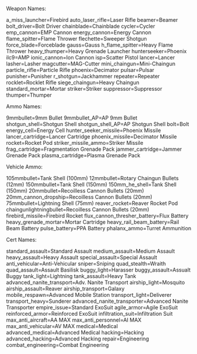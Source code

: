 Weapon Names:

a_miss_launcher=Firebird auto_laser_rifle=Laser Rifle beamer=Beamer
bolt_driver=Bolt Driver chainblade=Chainblade cycler=Cycler
emp_cannon=EMP Cannon energy_cannon=Energy Cannon flame_spitter=Flame
Thrower flechette=Sweeper Shotgun force_blade=Forceblade gauss=Gauss
h_flame_spitter=Heavy Flame Thrower heavy_thumper=Heavy Grenade Launcher
hunterseeker=Phoenix ilc9=AMP ionic_cannon=Ion Cannon isp=Scatter Pistol
lancer=Lancer lasher=Lasher magcutter=MAG-Cutter
mini_chaingun=Mini-Chaingun particle_rifle=Particle Rifle
phoenix=Decimator pulsar=Pulsar punisher=Punisher r_shotgun=Jackhammer
repeater=Repeater rocklet=Rocklet Rifle siege_chaingun=Heavy Chaingun
standard_mortar=Mortar striker=Striker suppressor=Suppressor
thumper=Thumper

Ammo Names:

9mmbullet=9mm Bullet 9mmbullet_AP=AP 9mm Bullet shotgun_shell=Shotgun
Shell shotgun_shell_AP=AP Shotgun Shell bolt=Bolt energy_cell=Energy
Cell hunter_seeker_missile=Phoenix Missile lancer_cartridge=Lancer
Cartridge phoenix_missile=Decimator Missile rocket=Rocket Pod
striker_missile_ammo=Striker Missile frag_cartridge=Fragmentation
Grenade Pack jammer_cartridge=Jammer Grenade Pack
plasma_cartridge=Plasma Grenade Pack

Vehicle Ammo:

105mmbullet=Tank Shell (100mm) 12mmbullet=Rotary Chaingun Bullets (12mm)
150mmbullet=Tank Shell (150mm) 150mm_he_shell=Tank Shell (150mm)
20mmbullet=Recoilless Cannon Bullets (20mm)
20mm_cannon_dropship=Recoilless Cannon Bullets (20mm)
75mmbullet=Lightning Shell (75mm) reaver_rocket=Reaver Rocket Pod
chaingunlightningbullet=Recoilless Cannon Bullets (20mm)
firebird_missile=Firebird Rocket flux_cannon_thresher_battery=Flux
Battery heavy_grenade_mortar=Mortar Cartridge
heavy_rail_beam_battery=Rail Beam Battery pulse_battery=PPA Battery
phalanx_ammo=Turret Ammunition

Cert Names:

standard_assault=Standard Assault medium_assault=Medium Assault
heavy_assault=Heavy Assault special_assault=Special Assault
anti_vehicular=Anti-Vehicular sniper=Sniping quad_stealth=Wraith
quad_assault=Assault Basilisk buggy_light=Harasser buggy_assault=Assualt
Buggy tank_light=Lightning tank_assault=Heavy Tank
advanced_nanite_transport=Adv. Nanite Transport airship_light=Mosquito
airship_assault=Reaver airship_transport=Galaxy mobile_respawn=Advanced
Mobile Station transport_light=Deliverer transport_heavy=Sunderer
advanced_nanite_transporter=Advanced Nanite Transporter
empire_issue=Standard ExoSuit agile_armor=Agile ExoSuit
reinforced_armor=Reinforced ExoSuit infiltration_suit=Infiltration Suit
max_anti_aircraft=AA MAX max_anti_personnel=AI MAX max_anti_vehicular=AV
MAX medical=Medical advanced_medical=Advanced Medical hacking=Hacking
advanced_hacking=Advanced Hacking repair=Engineering
combat_engineering=Combat Engineering
